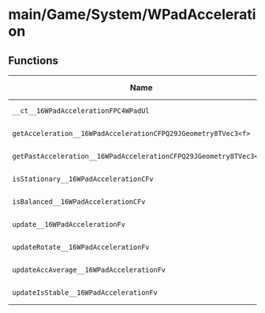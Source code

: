 # main/Game/System/WPadAcceleration

## Functions

| Name | Address | Match % |
|------|---------|---------|
| `__ct__16WPadAccelerationFPC4WPadUl` | `0x803ABD30` | :x: (0.0%) |
| `getAcceleration__16WPadAccelerationCFPQ29JGeometry8TVec3<f>` | `0x803ABDF8` | :x: (0.0%) |
| `getPastAcceleration__16WPadAccelerationCFPQ29JGeometry8TVec3<f>l` | `0x803ABE50` | :x: (0.0%) |
| `isStationary__16WPadAccelerationCFv` | `0x803ABEB4` | :x: (0.0%) |
| `isBalanced__16WPadAccelerationCFv` | `0x803ABEBC` | :x: (0.0%) |
| `update__16WPadAccelerationFv` | `0x803ABED4` | :x: (0.0%) |
| `updateRotate__16WPadAccelerationFv` | `0x803AC110` | :x: (0.0%) |
| `updateAccAverage__16WPadAccelerationFv` | `0x803AC308` | :x: (0.0%) |
| `updateIsStable__16WPadAccelerationFv` | `0x803AC418` | :x: (0.0%) |